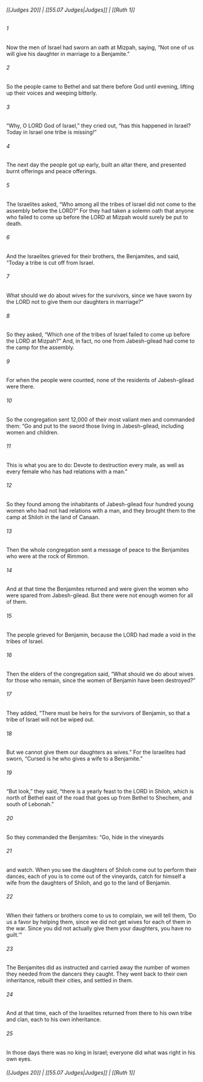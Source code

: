 
###### [[Judges 20]] | [[55.07 Judges|Judges]] | [[Ruth 1]]

###### 1
Now the men of Israel had sworn an oath at Mizpah, saying, “Not one of us will give his daughter in marriage to a Benjamite.”
###### 2
So the people came to Bethel and sat there before God until evening, lifting up their voices and weeping bitterly.
###### 3
“Why, O LORD God of Israel,” they cried out, “has this happened in Israel? Today in Israel one tribe is missing!”
###### 4
The next day the people got up early, built an altar there, and presented burnt offerings and peace offerings.
###### 5
The Israelites asked, “Who among all the tribes of Israel did not come to the assembly before the LORD?” For they had taken a solemn oath that anyone who failed to come up before the LORD at Mizpah would surely be put to death.
###### 6
And the Israelites grieved for their brothers, the Benjamites, and said, “Today a tribe is cut off from Israel.
###### 7
What should we do about wives for the survivors, since we have sworn by the LORD not to give them our daughters in marriage?”
###### 8
So they asked, “Which one of the tribes of Israel failed to come up before the LORD at Mizpah?” And, in fact, no one from Jabesh-gilead had come to the camp for the assembly.
###### 9
For when the people were counted, none of the residents of Jabesh-gilead were there.
###### 10
So the congregation sent 12,000 of their most valiant men and commanded them: “Go and put to the sword those living in Jabesh-gilead, including women and children.
###### 11
This is what you are to do: Devote to destruction every male, as well as every female who has had relations with a man.”
###### 12
So they found among the inhabitants of Jabesh-gilead four hundred young women who had not had relations with a man, and they brought them to the camp at Shiloh in the land of Canaan.
###### 13
Then the whole congregation sent a message of peace to the Benjamites who were at the rock of Rimmon.
###### 14
And at that time the Benjamites returned and were given the women who were spared from Jabesh-gilead. But there were not enough women for all of them.
###### 15
The people grieved for Benjamin, because the LORD had made a void in the tribes of Israel.
###### 16
Then the elders of the congregation said, “What should we do about wives for those who remain, since the women of Benjamin have been destroyed?”
###### 17
They added, “There must be heirs for the survivors of Benjamin, so that a tribe of Israel will not be wiped out.
###### 18
But we cannot give them our daughters as wives.” For the Israelites had sworn, “Cursed is he who gives a wife to a Benjamite.”
###### 19
“But look,” they said, “there is a yearly feast to the LORD in Shiloh, which is north of Bethel east of the road that goes up from Bethel to Shechem, and south of Lebonah.”
###### 20
So they commanded the Benjamites: “Go, hide in the vineyards
###### 21
and watch. When you see the daughters of Shiloh come out to perform their dances, each of you is to come out of the vineyards, catch for himself a wife from the daughters of Shiloh, and go to the land of Benjamin.
###### 22
When their fathers or brothers come to us to complain, we will tell them, ‘Do us a favor by helping them, since we did not get wives for each of them in the war. Since you did not actually give them your daughters, you have no guilt.’”
###### 23
The Benjamites did as instructed and carried away the number of women they needed from the dancers they caught. They went back to their own inheritance, rebuilt their cities, and settled in them.
###### 24
And at that time, each of the Israelites returned from there to his own tribe and clan, each to his own inheritance.
###### 25
In those days there was no king in Israel; everyone did what was right in his own eyes.

###### [[Judges 20]] | [[55.07 Judges|Judges]] | [[Ruth 1]]
